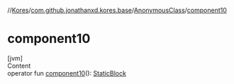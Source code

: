//[Kores](../../index.md)/[com.github.jonathanxd.kores.base](../index.md)/[AnonymousClass](index.md)/[component10](component10.md)



# component10  
[jvm]  
Content  
operator fun [component10](component10.md)(): [StaticBlock](../-static-block/index.md)  



